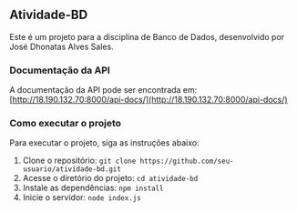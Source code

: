 ## Atividade-BD

Este é um projeto para a disciplina de Banco de Dados, desenvolvido por José Dhonatas Alves Sales.

### Documentação da API

A documentação da API pode ser encontrada em: [http://18.190.132.70:8000/api-docs/](http://18.190.132.70:8000/api-docs/)

### Como executar o projeto

Para executar o projeto, siga as instruções abaixo:

1. Clone o repositório: `git clone https://github.com/seu-usuario/atividade-bd.git`
2. Acesse o diretório do projeto: `cd atividade-bd`
3. Instale as dependências: `npm install`
4. Inicie o servidor: `node index.js`
